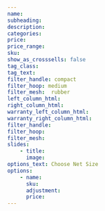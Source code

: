 ```yaml
---
name:
subheading:
description:
categories:
price:
price_range:
sku:
show_as_crosssells: false
tag_class:
tag_text:
filter_handle: compact
filter_hoop: medium
filter_mesh:  rubber
left_column_html: 
right_column_html: 
warranty_left_column_html:
warranty_right_column_html:
filter_handle: 
filter_hoop: 
filter_mesh:
slides:
    - title:
      image:
options_text: Choose Net Size
options:
    - name:
      sku:
      adjustment:
      price:
---
```

